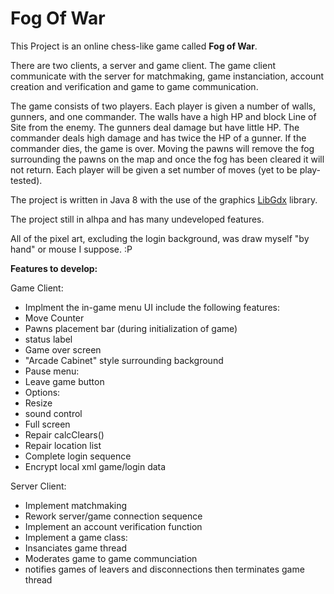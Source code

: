 # Fog Of War

This Project is an online chess-like game called **Fog of War**.

There are two clients, a server and game client. The game client communicate with the server for matchmaking, game instanciation, account creation and verification and game to game communication.

The game consists of two players. Each player is given a number of walls, gunners, and one commander. The walls have a high HP and block Line of Site from the enemy. The gunners deal damage but have little HP. The commander deals high damage and has twice the HP of a gunner. If the commander dies, the game is over. Moving the pawns will remove the fog surrounding the pawns on the map and once the fog has been cleared it will not return. Each player will be given a set number of moves (yet to be play-tested).

The project is written in Java 8 with the use of the graphics [LibGdx](https://github.com/libgdx/libgdx) library.

The project still in alhpa and has many undeveloped features.

All of the pixel art, excluding the login background, was draw myself "by hand" or mouse I suppose. :P

**Features to develop:**

Game Client:
 - Implment the in-game menu UI include the following features:
  - Move Counter
  - Pawns placement bar (during initialization of game)
  - status label
  - Game over screen
  - "Arcade Cabinet" style surrounding background
 - Pause menu:
  - Leave game button
  - Options:
   - Resize
   - sound control
   - Full screen
 - Repair calcClears()
 - Repair location list
 - Complete login sequence
 - Encrypt local xml game/login data
 
Server Client:
 - Implement matchmaking
 - Rework server/game connection sequence
 - Implement an account verification function
 - Implement a game class:
  - Insanciates game thread
  - Moderates game to game communciation
  - notifies games of leavers and disconnections then terminates game thread
